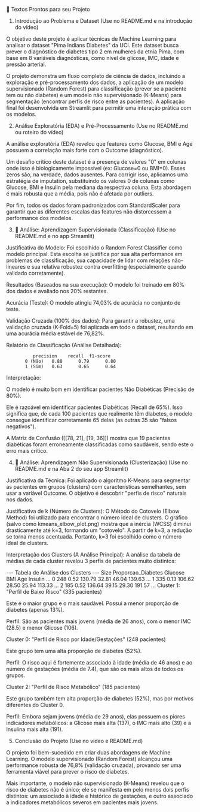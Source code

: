 📝 Textos Prontos para seu Projeto
1. Introdução ao Problema e Dataset
(Use no README.md e na introdução do vídeo)

O objetivo deste projeto é aplicar técnicas de Machine Learning para analisar o dataset "Pima Indians Diabetes" da UCI. Este dataset busca prever o diagnóstico de diabetes tipo 2 em mulheres da etnia Pima, com base em 8 variáveis diagnósticas, como nível de glicose, IMC, idade e pressão arterial.

O projeto demonstra um fluxo completo de ciência de dados, incluindo a exploração e pré-processamento dos dados, a aplicação de um modelo supervisionado (Random Forest) para classificação (prever se a paciente tem ou não diabetes) e um modelo não supervisionado (K-Means) para segmentação (encontrar perfis de risco entre as pacientes). A aplicação final foi desenvolvida em Streamlit para permitir uma interação prática com os modelos.

2. Análise Exploratória (EDA) e Pré-Processamento
(Use no README.md ou roteiro do vídeo)

A análise exploratória (EDA) revelou que features como Glucose, BMI e Age possuem a correlação mais forte com o Outcome (diagnóstico).

Um desafio crítico deste dataset é a presença de valores "0" em colunas onde isso é biologicamente impossível (ex: Glucose=0 ou BMI=0). Esses zeros são, na verdade, dados ausentes. Para corrigir isso, aplicamos uma estratégia de imputation, substituindo os valores 0 de colunas como Glucose, BMI e Insulin pela mediana da respectiva coluna. Esta abordagem é mais robusta que a média, pois não é afetada por outliers.

Por fim, todos os dados foram padronizados com StandardScaler para garantir que as diferentes escalas das features não distorcessem a performance dos modelos.

3. 🚀 Análise: Aprendizagem Supervisionada (Classificação)
(Use no README.md e no app Streamlit)

Justificativa do Modelo: Foi escolhido o Random Forest Classifier como modelo principal. Esta escolha se justifica por sua alta performance em problemas de classificação, sua capacidade de lidar com relações não-lineares e sua relativa robustez contra overfitting (especialmente quando validado corretamente).

Resultados (Baseados na sua execução): O modelo foi treinado em 80% dos dados e avaliado nos 20% restantes.

Acurácia (Teste): O modelo atingiu 74,03% de acurácia no conjunto de teste.

Validação Cruzada (100% dos dados): Para garantir a robustez, uma validação cruzada (K-Fold=5) foi aplicada em todo o dataset, resultando em uma acurácia média estável de 76,82%.

Relatório de Classificação (Análise Detalhada):

              precision    recall  f1-score
           0 (Não)   0.80      0.79      0.80
           1 (Sim)   0.63      0.65      0.64
Interpretação:

O modelo é muito bom em identificar pacientes Não Diabéticas (Precisão de 80%).

Ele é razoável em identificar pacientes Diabéticas (Recall de 65%). Isso significa que, de cada 100 pacientes que realmente têm diabetes, o modelo consegue identificar corretamente 65 delas (as outras 35 são "falsos negativos").

A Matriz de Confusão ([[78, 21], [19, 36]]) mostra que 19 pacientes diabéticas foram erroneamente classificadas como saudáveis, sendo este o erro mais crítico.

4. 🚀 Análise: Aprendizagem Não Supervisionada (Clusterização)
(Use no README.md e na Aba 2 do seu app Streamlit)

Justificativa da Técnica: Foi aplicado o algoritmo K-Means para segmentar as pacientes em grupos (clusters) com características semelhantes, sem usar a variável Outcome. O objetivo é descobrir "perfis de risco" naturais nos dados.

Justificativa de k (Número de Clusters): O Método do Cotovelo (Elbow Method) foi utilizado para encontrar o número ideal de clusters. O gráfico (salvo como kmeans_elbow_plot.png) mostra que a inércia (WCSS) diminui drasticamente até k=3, formando um "cotovelo". A partir de k=3, a redução se torna menos acentuada. Portanto, k=3 foi escolhido como o número ideal de clusters.

Interpretação dos Clusters (A Análise Principal): A análise da tabela de médias de cada cluster revelou 3 perfis de pacientes muito distintos:

--- Tabela de Análise dos Clusters ---
   Size  Proporcao_Diabetes  Glucose    BMI    Age  Insulin  ...
0   248                0.52   130.79  32.81  46.04   139.63  ...
1   335                0.13   106.62  28.50  25.94   113.33  ...
2   185                0.52   136.64  39.15  29.30   191.57  ...
Cluster 1: "Perfil de Baixo Risco" (335 pacientes)

Este é o maior grupo e o mais saudável. Possui a menor proporção de diabetes (apenas 13%).

Perfil: São as pacientes mais jovens (média de 26 anos), com o menor IMC (28.5) e menor Glicose (106).

Cluster 0: "Perfil de Risco por Idade/Gestações" (248 pacientes)

Este grupo tem uma alta proporção de diabetes (52%).

Perfil: O risco aqui é fortemente associado à idade (média de 46 anos) e ao número de gestações (média de 7.4), que são os mais altos de todos os grupos.

Cluster 2: "Perfil de Risco Metabólico" (185 pacientes)

Este grupo também tem alta proporção de diabetes (52%), mas por motivos diferentes do Cluster 0.

Perfil: Embora sejam jovens (média de 29 anos), elas possuem os piores indicadores metabólicos: a Glicose mais alta (137), o IMC mais alto (39) e a Insulina mais alta (191).

5. Conclusão do Projeto
(Use no vídeo e README.md)

O projeto foi bem-sucedido em criar duas abordagens de Machine Learning. O modelo supervisionado (Random Forest) alcançou uma performance robusta de 76,8% (validação cruzada), provando ser uma ferramenta viável para prever o risco de diabetes.

Mais importante, o modelo não supervisionado (K-Means) revelou que o risco de diabetes não é único; ele se manifesta em pelo menos dois perfis distintos: um associado à idade e histórico de gestações, e outro associado a indicadores metabólicos severos em pacientes mais jovens.
